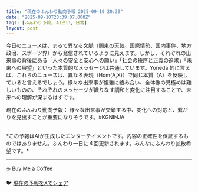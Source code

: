 ```yaml
---
title: "現在のふんわり動向予報 2025-09-10 20:39"
date: "2025-09-10T20:39:07.000Z"
tags: [ふんわり予報, AI占い, 日常]
layout: post
---
```


今日のニュースは、まるで異なる文脈（関東の天気、国際情勢、国内事件、地方政治、スポーツ界）から発信されているように見えます。しかし、それぞれの出来事の背後にある「人々の安全と安心への願い」「社会の秩序と正義の追求」「未来への展望」といった本質的なメッセージは共通しています。Yoneda 的に言えば、これらのニュースは、異なる表現（Hom(A,X)）で同じ本質（A）を反映していると言えるでしょう。様々な出来事が複雑に絡み合い、全体像の見極めは難しいものの、それぞれのメッセージが織りなす調和と変化に注目することで、未来への理解が深まるはずです。


現在のふんわり動向予報：
様々な出来事が交錯する中、変化への対応と、繋がりを見出すことが重要になりそうです。#KGNINJA

<br>
*この予報はAIが生成したエンターテイメントです。内容の正確性を保証するものではありません。ふんわり一日に４回更新されます。みんなにふんわり拡散希望です。*

---
☕️ [Buy Me a Coffee](https://www.buymeacoffee.com/kgninja)

🐦 [現在の予報をXでシェア](https://twitter.com/intent/tweet?text=%E7%8F%BE%E5%9C%A8%E3%81%AE%E3%81%B5%E3%82%93%E3%82%8F%E3%82%8A%E4%BA%88%E5%A0%B1%3A%20%E3%80%8C%E4%BB%8A%E6%97%A5%E3%81%AE%E3%83%8B%E3%83%A5%E3%83%BC%E3%82%B9%E3%81%AF%E3%80%81%E3%81%BE%E3%82%8B%E3%81%A7%E7%95%B0%E3%81%AA%E3%82%8B%E6%96%87%E8%84%88%EF%BC%88%E9%96%A2%E6%9D%B1%E3%81%AE%E5%A4%A9%E6%B0%97%E3%80%81%E5%9B%BD%E9%9A%9B%E6%83%85%E5%8B%A2%E3%80%81%E5%9B%BD%E5%86%85%E4%BA%8B%E4%BB%B6%E3%80%81%E5%9C%B0%E6%96%B9%E6%94%BF%E6%B2%BB%E3%80%81%E3%82%B9%E3%83%9D%E3%83%BC%E3%83%84%E7%95%8C%EF%BC%89%E3%81%8B%E3%82%89%E7%99%BA%E4%BF%A1%E3%81%95%E3%82%8C%E3%81%A6%E3%81%84%E3%82%8B%E3%82%88%E3%81%86%E3%81%AB%E8%A6%8B%E3%81%88%E3%81%BE%E3%81%99%E3%80%82%E3%80%8D%23KGNINJA%20%E7%B6%9A%E3%81%8D%E3%81%AF%E3%83%96%E3%83%AD%E3%82%B0%E3%81%A7%EF%BC%81%F0%9F%91%87&url=https%3A%2F%2Fkg-ninja.github.io%2FFunwariyoso%2F)
